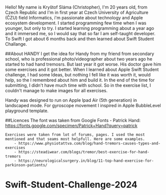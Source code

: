 Hello! My name is Kryštof Sláma (Christopher), I'm 20 years old, from Czech Republic and I'm in first year at Czech University of Agriculture (ČZU) field Informatics, i'm passionate about technology and Apple ecosystem development. I started programming few time when I was younger, but only to try. I started learning programming about a year ago and it immersed me, so I would say that so far I am self-taught developer. To Swift I got about 6 months back and then learned about Swift Student Challange.

##About HANDY
     I get the idea for Handy from my friend from secondary school, who is professional photo/videographer about two years ago he started to had hand tremosrs. But last year it got worse. His doctor gave him some exercises and it got better. When I learned about Apple Swift Student challenge, I had some Ideas, but nothing I fell like it was worth it, would help, so the I remembred about him and build it.
     In the end of the time for submitting, I didn't have much time with school. So in the exercise list, I couldn't manage to make images for all exercises.

Handy was designed to run on Apple Ipad Air (5th generation) in landscaped mode. For gyroscope movement I inspired in Apple BubbleLevel playground template. 


##Licences
    The font was taken from Google Fonts - Patrick Hand: https://fonts.google.com/specimen/Patrick+Hand?query=patrick

    Exercises were taken from lot of forums, pages. I used the most mentioned and that seams most helpfull. Here are some examples.
        - https://www.physiotattva.com/blog/hand-tremors-causes-types-and-exercises
        - https://steadiwear.com/blogs/tremor/best-exercise-for-hand-tremors
        - https://neurologicalsurgery.in/blog/11-top-hand-exercise-for-parkinson-patients/
# Swift-Student-Challenge-2024
